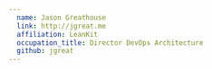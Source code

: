 ```yaml
---
  name: Jason Greathouse
  link: http://jgreat.me
  affiliation: LeanKit
  occupation_title: Director DevOps Architecture
  github: jgreat
---
```

